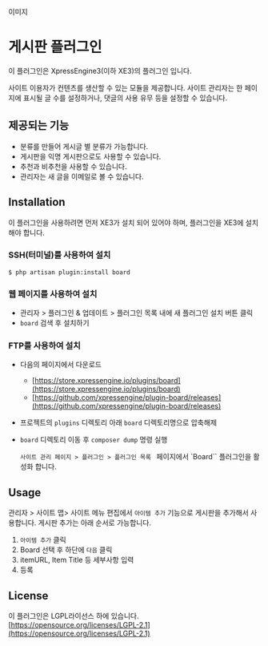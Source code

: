 
이미지

# 게시판 플러그인
이 플러그인은 XpressEngine3(이하 XE3)의 플러그인 입니다.

사이트 이용자가 컨텐츠를 생산할 수 있는 모듈을 제공합니다.
사이트 관리자는 한 페이지에 표시될 글 수를 설정하거나, 댓글의 사용 유무 등을 설정할 수 있습니다.


## 제공되는 기능
* 분류를 만들어 게시글 별 분류가 가능합니다.
* 게시판을 익명 게시판으로도 사용할 수 있습니다.
* 추천과 비추천을 사용할 수 있습니다.
* 관리자는 새 글을 이메일로 볼 수 있습니다.

## Installation
이 플러그인을 사용하려면 먼저 XE3가 설치 되어 있어야 하며, 플러그인을 XE3에 설치 해야 합니다.

### SSH(터미널)를 사용하여 설치
```
$ php artisan plugin:install board
```

### 웹 페이지를 사용하여 설치

-   관리자 > 플러그인 & 업데이트 > 플러그인 목록 내에 새 플러그인 설치 버튼 클릭
-   `board`  검색 후 설치하기

### FTP를 사용하여 설치

-   다음의 페이지에서 다운로드
    -   [https://store.xpressengine.io/plugins/board](https://store.xpressengine.io/plugins/board)
    -   [https://github.com/xpressengine/plugin-board/releases](https://github.com/xpressengine/plugin-board/releases)
-   프로젝트의  `plugins`  디렉토리 아래  `board`  디렉토리명으로 압축해제
-   `board`  디렉토리 이동 후  `composer dump`  명령 실행

	``사이트 관리 페이지 > 플러그인 > 플러그인 목록 `` 페이지에서 `Board`` 플러그인을 활성화 합니다.

## Usage

관리자 > 사이트 맵> 사이트 메뉴 편집에서  `아이템 추가`  기능으로 게시판을 추가해서 사용합니다. 게시판 추가는 아래 순서로 가능합니다.

1.  `아이템 추가`  클릭
2.  Board 선택 후 하단에  `다음`  클릭
3.  itemURL, Item Title 등 세부사항 입력
4.  등록


## License

이 플러그인은 LGPL라이선스 하에 있습니다.  [https://opensource.org/licenses/LGPL-2.1](https://opensource.org/licenses/LGPL-2.1)
